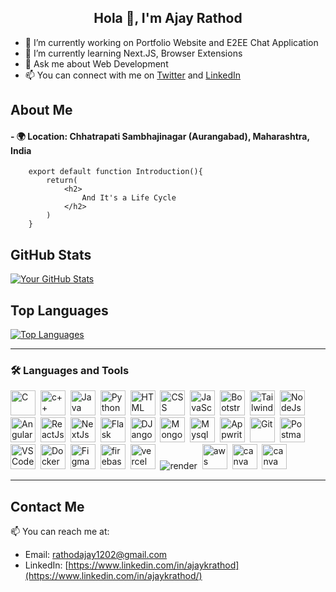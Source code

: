 
<h2 align="center">Hola 👋, I'm Ajay Rathod</h2>

* 🔭 I’m currently working on Portfolio Website and E2EE Chat Application
* 🌱 I’m currently learning Next.JS, Browser Extensions
* 💬 Ask me about Web Development
* 📫 You can connect with me on [Twitter](https://twitter.com/ajayrathod__) and [LinkedIn](https://www.linkedin.com/in/ajaykrathod/)


## About Me
#### - 🌍 Location: Chhatrapati Sambhajinagar (Aurangabad), Maharashtra, India

```JSX
    export default function Introduction(){
        return(
            <h2>
                And It's a Life Cycle
            </h2>
        )
    }
```

## GitHub Stats
[![Your GitHub Stats](https://github-readme-stats.vercel.app/api?username=ajaykrathod&show_icons=true&hide=contribs,prs&count_private=true&theme=radical)](https://github.com/anuraghazra/github-readme-stats)


## Top Languages
[![Top Languages](https://github-readme-stats.vercel.app/api/top-langs/?username=ajaykrathod&layout=compact&theme=radical)](https://github.com/anuraghazra/github-readme-stats)

---

### :hammer_and_wrench: Languages and Tools 

<div>
  <img src="https://cdn.jsdelivr.net/gh/devicons/devicon/icons/c/c-original.svg" alt="C" width="40" height="40"/>&nbsp;
  <img src="https://cdn.jsdelivr.net/gh/devicons/devicon/icons/cplusplus/cplusplus-original.svg" alt="c++" width="40" height="40"/>&nbsp;
  <img src="https://cdn.jsdelivr.net/gh/devicons/devicon/icons/java/java-original-wordmark.svg" alt="Java" width="40" height="40"/>&nbsp;
  <img src="https://cdn.jsdelivr.net/gh/devicons/devicon/icons/python/python-original.svg" alt="Python" width="40" height="40"/>&nbsp;
  <img src="https://cdn.jsdelivr.net/gh/devicons/devicon/icons/html5/html5-original.svg" alt="HTML" width="40" height="40"/>&nbsp;
  <img src="https://cdn.jsdelivr.net/gh/devicons/devicon/icons/css3/css3-original.svg" alt="CSS" width="40" height="40"/>&nbsp;
  <img src="https://cdn.jsdelivr.net/gh/devicons/devicon/icons/javascript/javascript-original.svg" alt="JavaScript" width="40" height="40"/>&nbsp;
  <img src="https://getbootstrap.com/docs/5.0/assets/brand/bootstrap-logo.svg" title="JavaScript" alt="Bootstrap" width="40" height="40"/>&nbsp;
  <img src="https://cdn.jsdelivr.net/gh/devicons/devicon/icons/tailwindcss/tailwindcss-plain.svg" alt="TailwindCSS" width="40" height="40"/>&nbsp;
  <img src="https://cdn.jsdelivr.net/gh/devicons/devicon/icons/nodejs/nodejs-plain-wordmark.svg" alt="NodeJs" width="40" height="40"/>&nbsp;
  <img src="https://cdn.jsdelivr.net/gh/devicons/devicon/icons/angularjs/angularjs-original.svg" alt="AngularJS" width="40" height="40"/>&nbsp;
  <img src="https://cdn.jsdelivr.net/gh/devicons/devicon/icons/react/react-original.svg" alt="ReactJs" width="40" height="40"/>&nbsp;
  <img src="https://user-images.githubusercontent.com/79409258/226091304-3b3e278f-b249-497d-a020-c13cba259e53.png" alt="NextJs" width="40" height="40"/>&nbsp;
  <img src="https://cdn.jsdelivr.net/gh/devicons/devicon/icons/flask/flask-original-wordmark.svg" alt="Flask" width="40" height="40"/>&nbsp;
  <img src="https://cdn.jsdelivr.net/gh/devicons/devicon/icons/django/django-plain.svg" alt="DJango" width="40" height="40"/>&nbsp;
  <img src="https://cdn.jsdelivr.net/gh/devicons/devicon/icons/mongodb/mongodb-plain-wordmark.svg" alt="MongoDB" width="40" height="40"/>&nbsp;
  <img src="https://cdn.jsdelivr.net/gh/devicons/devicon/icons/mysql/mysql-plain.svg" alt="Mysql" width="40" height="40"/>&nbsp;       
  <img src="https://cdn.jsdelivr.net/gh/devicons/devicon/icons/appwrite/appwrite-original.svg" alt="Appwrite" width="40" height="40"/>&nbsp;       
  <img src="https://cdn.jsdelivr.net/gh/devicons/devicon/icons/git/git-original.svg" alt="Git" width="40" height="40"/>&nbsp;
  <img src="https://www.vectorlogo.zone/logos/getpostman/getpostman-icon.svg" alt="Postman" width="40" height="40"/>&nbsp;
  <img src="https://cdn.jsdelivr.net/gh/devicons/devicon/icons/vscode/vscode-original.svg" alt="VS Code" width="40" height="40"/>&nbsp;
  <img src="https://cdn.jsdelivr.net/gh/devicons/devicon/icons/docker/docker-original.svg" alt="Docker" width="40" height="40"/>&nbsp;
  <img src="https://cdn.jsdelivr.net/gh/devicons/devicon/icons/figma/figma-original.svg" alt="Figma" width="40" height="40"/>&nbsp;
  <img src="https://cdn.jsdelivr.net/gh/devicons/devicon/icons/firebase/firebase-plain.svg" alt="firebase" width="40" height="40"/>&nbsp;
  <img src="https://user-images.githubusercontent.com/79409258/226092559-edfa9908-a7ec-461c-918a-1f1d1fc3156f.png" alt="vercel" width="40" height="40"/>&nbsp;
  <img src="https://user-images.githubusercontent.com/79409258/226092756-fa7e7ed6-bfe3-4c24-9c49-ad1acfc436d6.png" alt="render" />&nbsp;
  <img src="https://cdn.jsdelivr.net/gh/devicons/devicon/icons/amazonwebservices/amazonwebservices-original.svg" alt="aws" width="40" height="40"/>&nbsp;
   <img src="https://user-images.githubusercontent.com/79409258/226093710-b6a36dcd-8a66-4a1b-8ef2-1faeb0b6f3e2.png" alt="canva" width="40" height="40"/>&nbsp;
  <img src="https://cdn.jsdelivr.net/gh/devicons/devicon/icons/canva/canva-original.svg" alt="canva" width="40" height="40"/>&nbsp;
</div>

---

## Contact Me
📫 You can reach me at:
* Email: [rathodajay1202@gmail.com](mailto:rathodajay1202@gmail.com)
* LinkedIn: [https://www.linkedin.com/in/ajaykrathod](https://www.linkedin.com/in/ajaykrathod/)



